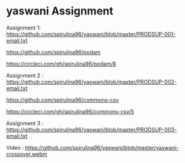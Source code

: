 # yaswani Assignment

Assignment 1:
https://github.com/spirulina96/yaswani/blob/master/PRODSUP-001-email.txt

https://github.com/spirulina96/podam

https://circleci.com/gh/spirulina96/podam/8

Assignment 2 :
https://github.com/spirulina96/yaswani/blob/master/PRODSUP-002-email.txt

https://github.com/spirulina96/commons-csv

https://circleci.com/gh/spirulina96/commons-csv/5

Assignment 3 :
https://github.com/spirulina96/yaswani/blob/master/PRODSUP-003-email.txt

Video : https://github.com/spirulina96/yaswani/blob/master/yaswani-crossover.webm


